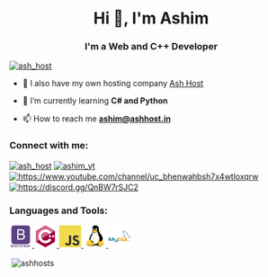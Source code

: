 <h1 align="center">Hi 👋, I'm Ashim</h1>
<h3 align="center">I'm a Web and C++ Developer</h3>

<p align="left"> <a href="https://twitter.com/ash_host" target="blank"><img src="https://img.shields.io/twitter/follow/ash_host?logo=twitter&style=for-the-badge" alt="ash_host" /></a> </p>

- 🔭 I also have my own hosting company [Ash Host](https://ashhost.in)

- 🌱 I’m currently learning **C# and Python**

- 📫 How to reach me **ashim@ashhost.in**

<h3 align="left">Connect with me:</h3>
<p align="left">
<a href="https://twitter.com/ash_host" target="blank"><img align="center" src="https://raw.githubusercontent.com/rahuldkjain/github-profile-readme-generator/master/src/images/icons/Social/twitter.svg" alt="ash_host" height="30" width="40" /></a>
<a href="https://instagram.com/ashim_yt" target="blank"><img align="center" src="https://raw.githubusercontent.com/rahuldkjain/github-profile-readme-generator/master/src/images/icons/Social/instagram.svg" alt="ashim_yt" height="30" width="40" /></a>
<a href="https://www.youtube.com/c/https://www.youtube.com/channel/uc_bhenwahbsh7x4wtloxqrw" target="blank"><img align="center" src="https://raw.githubusercontent.com/rahuldkjain/github-profile-readme-generator/master/src/images/icons/Social/youtube.svg" alt="https://www.youtube.com/channel/uc_bhenwahbsh7x4wtloxqrw" height="30" width="40" /></a>
<a href="https://discord.gg/https://discord.gg/QnBW7rSJC2" target="blank"><img align="center" src="https://raw.githubusercontent.com/rahuldkjain/github-profile-readme-generator/master/src/images/icons/Social/discord.svg" alt="https://discord.gg/QnBW7rSJC2" height="30" width="40" /></a>
</p>

<h3 align="left">Languages and Tools:</h3>
<p align="left"> <a href="https://getbootstrap.com" target="_blank"> <img src="https://raw.githubusercontent.com/devicons/devicon/master/icons/bootstrap/bootstrap-plain-wordmark.svg" alt="bootstrap" width="40" height="40"/> </a> <a href="https://www.w3schools.com/cpp/" target="_blank"> <img src="https://raw.githubusercontent.com/devicons/devicon/master/icons/cplusplus/cplusplus-original.svg" alt="cplusplus" width="40" height="40"/> </a> <a href="https://developer.mozilla.org/en-US/docs/Web/JavaScript" target="_blank"> <img src="https://raw.githubusercontent.com/devicons/devicon/master/icons/javascript/javascript-original.svg" alt="javascript" width="40" height="40"/> </a> <a href="https://www.linux.org/" target="_blank"> <img src="https://raw.githubusercontent.com/devicons/devicon/master/icons/linux/linux-original.svg" alt="linux" width="40" height="40"/> </a> <a href="https://www.mysql.com/" target="_blank"> <img src="https://raw.githubusercontent.com/devicons/devicon/master/icons/mysql/mysql-original-wordmark.svg" alt="mysql" width="40" height="40"/> </a> </p>

<p>&nbsp;<img align="center" src="https://github-readme-stats.vercel.app/api?username=ashhosts&show_icons=true&locale=en" alt="ashhosts" /></p>

